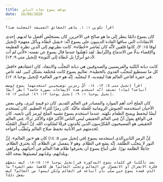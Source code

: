 ```yaml
---
title:  موقف يسوع تجاه الناس
date:  16/08/2020
---
```


`اقرأ تكوين ١: ١. ماهي الحقائق العميقة المعلنة هنا؟`

كان يسوع دائمًا ينظر إلى ما هو صالح في الآخرين. كان يستخلص أفضل ما لديهم. إحدى الانتقادات التي ساقها القادة الدينيون على يسوع أنَّه: «يقبل خُطاة ويأكل معهم» (إنجيل لوقا ١٥: ٢). كانوا قلقين لأنَّه كان يُعاشر «خُطاة». كانت نظرتهم إلى الدين نظرة القطيعة والإقصاء بدلًا من الاندماج والتَّرابط. لقد دُهِشُوا عندما قال يسوع عن نفسه: «لأني لم آت لأدعو أبرارًا بل خُطاة إلى التوبة» (إنجيل متى ٩: ١٣).

كانت ديانة الكَتَبة والفريسيين والصدوقيين هي ديانة التجنُّب والابتعاد. كان اعتقادهم «افعل كل ما تستطيع لتتجنَّب العدوى بالخطية». تعاليم يسوع كانت مُختلفة بشكل كبير. لقد غاص في حفرة أفاعي العالم هذا ليفتديه، لا ليتجنَّبه. إنَّه هو «نور العالم» (إنجيل يوحنا ٨: ١٢).

`اقرأ إنجيل متى ٥: ١٣، ١٤. أيُّ رمزين توضيحيين استخدمهما يسوع لوصف أتباعه؟ لماذا تعتقد أنَّه استخدم هذه الإيضاحات بصورة خاصة؟ انظر أيضًا إنجيل يوحنا ١: ٩؛ إنجيل يوحنا ١٢: ٤٦؛ فيلبي ٢: ١٥.`

كان الملح أحد أهم الموارد والمصادر في العالم القديم. كان ذو قيمةٍ كبرى، وفي بعض الأحيان استخدمته الجيوش الرومانية كعُملة ماليَّة. كان رمزًا للثراء العظيم. كان يُستخدم أيضًا ليحفظ ويمنح الطعام نكهته. عندما استخدم يسوع تشبيه الملح ليرمز إلى تابعيه، كان في الواقع يقول أنَّ غِنى العالم الحقيقي ليس الناس الأكثر قوَّة والأكثر ثراءً. غِنى العالم الحقيقي هو المسيحيون المُكرَّسون الذين يُحْدِثون فرقًا لملكوت الله. إنَّ أعمال المُحِبَّة لخدمتهم غير الأنانية تحفظ صلاح العالم وتُطَيِّب أجواءه.

إنَّ الرمز الثاني الذي استخدمه يسوع (في إنجيل متى ٥: ١٤) كان هو «نور العالم». إنَّ النور لا يتجنَّب الظُّلمَة. إنَّه يشع في الظلام. وهو لا ينفصل عن الظلام. إنَّه يخترق الظلام، جاعِلًا الظلمة نورًا. على أتباع يسوع أن يخترقوا ظلام هذا العالم في أحيائهم، وقُراهم، وبلدانِهم، ومُدُنهم ليضيئوها بمجد الله.

`بعد تأمُّلنا في كلمات يسوع المذكورة في إنجيل يوحنا ١٧: ١٥-١٨، كيف نتفهَّم فكرة الانعزال أو الانفصال عن العالم وتجنُّب العالم؟ هل كلاهما نفس الشيء؟ ما الذي قصده يسوع حين صلَّى بأن أتباعه في العالم ولكن ليسوا مِن العالم؟ كيف نفعل ذلك؟`